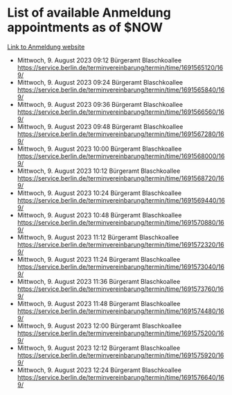 # List of available Anmeldung appointments as of $NOW
[Link to Anmeldung website](https://service.berlin.de/terminvereinbarung/termin/tag.php?termin=1&anliegen[]=120686&dienstleisterlist=122210,122217,327316,122219,327312,122227,327314,122231,327346,122243,327348,122254,122252,329742,122260,329745,122262,329748,122271,327278,122273,327274,122277,327276,330436,122280,327294,122282,327290,122284,327292,122291,327270,122285,327266,122286,327264,122296,327268,150230,329760,122297,327286,122294,327284,122312,329763,122314,329775,122304,327330,122311,327334,122309,327332,317869,122281,327352,122279,329772,122283,122276,327324,122274,327326,122267,329766,122246,327318,122251,327320,122257,327322,122208,327298,122226,327300&herkunft=http%3A%2F%2Fservice.berlin.de%2Fdienstleistung%2F120686%2F)
- Mittwoch, 9. August 2023 09:12 Bürgeramt Blaschkoallee https://service.berlin.de/terminvereinbarung/termin/time/1691565120/169/
- Mittwoch, 9. August 2023 09:24 Bürgeramt Blaschkoallee https://service.berlin.de/terminvereinbarung/termin/time/1691565840/169/
- Mittwoch, 9. August 2023 09:36 Bürgeramt Blaschkoallee https://service.berlin.de/terminvereinbarung/termin/time/1691566560/169/
- Mittwoch, 9. August 2023 09:48 Bürgeramt Blaschkoallee https://service.berlin.de/terminvereinbarung/termin/time/1691567280/169/
- Mittwoch, 9. August 2023 10:00 Bürgeramt Blaschkoallee https://service.berlin.de/terminvereinbarung/termin/time/1691568000/169/
- Mittwoch, 9. August 2023 10:12 Bürgeramt Blaschkoallee https://service.berlin.de/terminvereinbarung/termin/time/1691568720/169/
- Mittwoch, 9. August 2023 10:24 Bürgeramt Blaschkoallee https://service.berlin.de/terminvereinbarung/termin/time/1691569440/169/
- Mittwoch, 9. August 2023 10:48 Bürgeramt Blaschkoallee https://service.berlin.de/terminvereinbarung/termin/time/1691570880/169/
- Mittwoch, 9. August 2023 11:12 Bürgeramt Blaschkoallee https://service.berlin.de/terminvereinbarung/termin/time/1691572320/169/
- Mittwoch, 9. August 2023 11:24 Bürgeramt Blaschkoallee https://service.berlin.de/terminvereinbarung/termin/time/1691573040/169/
- Mittwoch, 9. August 2023 11:36 Bürgeramt Blaschkoallee https://service.berlin.de/terminvereinbarung/termin/time/1691573760/169/
- Mittwoch, 9. August 2023 11:48 Bürgeramt Blaschkoallee https://service.berlin.de/terminvereinbarung/termin/time/1691574480/169/
- Mittwoch, 9. August 2023 12:00 Bürgeramt Blaschkoallee https://service.berlin.de/terminvereinbarung/termin/time/1691575200/169/
- Mittwoch, 9. August 2023 12:12 Bürgeramt Blaschkoallee https://service.berlin.de/terminvereinbarung/termin/time/1691575920/169/
- Mittwoch, 9. August 2023 12:24 Bürgeramt Blaschkoallee https://service.berlin.de/terminvereinbarung/termin/time/1691576640/169/
